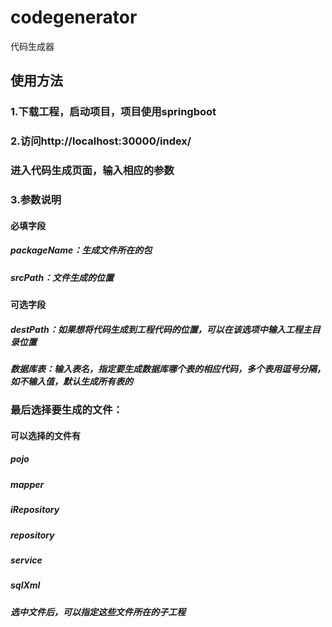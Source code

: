 # codegenerator
代码生成器


## 使用方法
### 1.下载工程，启动项目，项目使用springboot
### 2.访问http://localhost:30000/index/
###  进入代码生成页面，输入相应的参数

### 3.参数说明

#### 必填字段
##### packageName：生成文件所在的包
##### srcPath：文件生成的位置


#### 可选字段
##### destPath：如果想将代码生成到工程代码的位置，可以在该选项中输入工程主目录位置
##### 数据库表：输入表名，指定要生成数据库哪个表的相应代码，多个表用逗号分隔，如不输入值，默认生成所有表的


### 最后选择要生成的文件：
#### 可以选择的文件有

##### pojo
##### mapper
##### iRepository
##### repository
##### service
##### sqlXml

##### 选中文件后，可以指定这些文件所在的子工程
